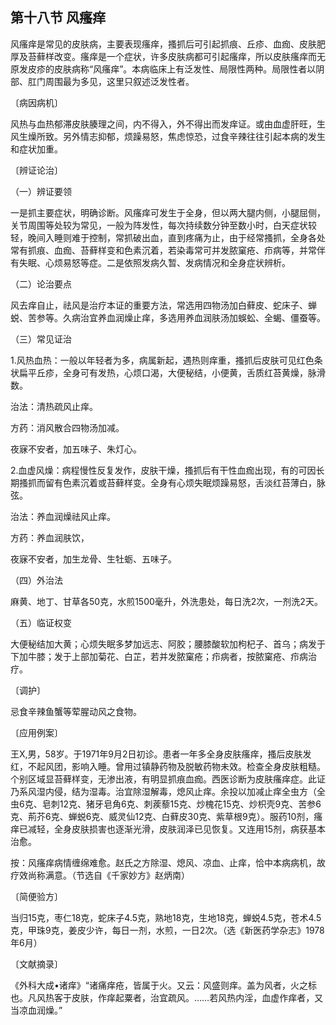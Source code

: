 ## 第十八节 风瘙痒

风瘙痒是常见的皮肤病，主要表现瘙痒，搔抓后可引起抓痕、丘疹、血痂、皮肤肥厚及苔藓样改变。瘙痒是一个症状，许多皮肤病都可引起瘙痒，所以皮肤瘙痒而无原发皮疹的皮肤病称“风瘙痒”。本病临床上有泛发性、局限性两种。局限性者以阴部、肛门周围最为多见，这里只叙述泛发性者。

〔病因病机〕

风热与血热郁滞皮肤腠理之间，内不得入，外不得出而发痒证。或由血虚肝旺，生风生燥所致。另外情志抑郁，烦躁易怒，焦虑惊恐，过食辛辣往往引起本病的发生和症状加重。

〔辨证论治〕

（一）辨证要领

一是抓主要症状，明确诊断。风瘙痒可发生于全身，但以两大腿内侧，小腿屈侧，关节周围等处较为常见，一般为阵发性，每次持续数分钟至数小时，白天症状较轻，晚间入睡则难于控制，常抓破出血，直到疼痛为止，由于经常搔抓，全身各处常有抓痕、血痂、苔藓样变和色素沉着，若染毒常可并发脓窠疮、疖病等，并常伴有失眠、心烦易怒等症。二是依照发病久暂、发病情况和全身症状辨析。

（二）论治要点

风去痒自止，祛风是治疗本证的重要方法，常选用四物汤加白藓皮、蛇床子、蝉蜕、苦参等。久病治宜养血润燥止痒，多选用养血润肤汤加蜈蚣、全蝎、僵蚕等。

（三）常见证治

1.风热血热：一般以年轻者为多，病属新起，遇热则痒重，搔抓后皮肤可见红色条状扁平丘疹，全身可有发热，心烦口渴，大便秘结，小便黄，舌质红苔黄燥，脉滑数。

治法：清热疏风止痒。

方药：消风散合四物汤加减。

夜寐不安者，加五味子、朱灯心。

2.血虚风燥：病程慢性反复发作，皮肤干燥，搔抓后有干性血痂出现，有的可因长期搔抓而留有色素沉着或苔藓样变。全身有心烦失眠烦躁易怒，舌淡红苔薄白，脉弦。

治法：养血润燥祛风止痒。

方药：养血润肤饮，

夜寐不安者，加生龙骨、生牡蛎、五味子。

（四）外治法

麻黄、地丁、甘草各50克，水煎1500毫升，外洗患处，每日洗2次，一剂洗2天。

（五）临证权变

大便秘结加大黄；心烦失眠多梦加远志、阿胶；腰膝酸软加枸杞子、首乌；病发于下加牛膝；发于上部加菊花、白芷，若并发脓窠疮；疖病者，按脓窠疮、疖病治疗。

〔调护〕

忌食辛辣鱼蟹等荤腥动风之食物。

〔应用例案〕

王X,男，58岁。于1971年9月2日初诊。患者一年多全身皮肤瘙痒，搔后皮肤发红，不起风团，影响入睡。曾用过镇静药物及脱敏药物未效。检查全身皮肤粗糙。个别区域显苔藓样变，无渗出液，有明显抓痕血痂。西医诊断为皮肤瘙痒症。此证乃系风湿内侵，结为湿毒。治宜除湿解毒，熄风止痒。余投以加减止痒全虫方（全虫6克、皂刺12克、猪牙皂角6克、刺蒺藜15克、炒槐花15克、炒枳壳9克、苦参6克、荊芥6克、蝉蜕6克、威灵仙12克、白藓皮30克、紫草根9克）。服药10剂，瘙痒已减轻，全身皮肤损害也逐渐光滑，皮肤润泽已见恢复。又连用15剂，病获基本治愈。

按：风瘙痒病情缠绵难愈。赵氏之方除湿、熄风、凉血、止痒，恰中本病病机，故疗效尚称满意。（节选自《千家妙方》赵炳南）

〔简便验方〕

当归15克，枣仁18克，蛇床子4.5克，熟地18克，生地18克，蝉蜕4.5克，苍术4.5克，甲珠9克，姜皮少许，每日一剂，水煎，一日2次。（选《新医药学杂志》1978年6月）

〔文献摘录〕

《外科大成•诸痒》“诸痛痒疮，皆属于火。又云：风盛则痒。盖为风者，火之标也。凡风热客于皮肤，作痒起粟者，治宜疏风。……若风热内淫，血虚作痒者，又当凉血润燥。”
